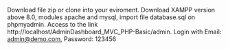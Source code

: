 Download file zip or clone into your eviroment. 
Download XAMPP version above 8.0, modules apache and mysql, import file database.sql on phpmyadmin.
Access to the link http://localhost/AdminDashboard_MVC_PHP-Basic/admin.
Login with Email: admin@demo.com,  Password: 123456
